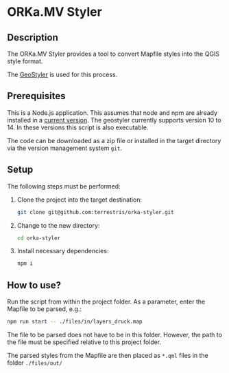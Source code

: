 # ORKa.MV Styler

## Description

The ORKa.MV Styler provides a tool to convert Mapfile styles into the QGIS style format.

The [GeoStyler](https://geostyler.org/) is used for this process.

## Prerequisites

This is a Node.js application. This assumes that node and npm are already installed in a
[current version](https://nodejs.org/en/).
The geostyler currently supports version 10 to 14. In these versions this script is also executable.

The code can be downloaded as a zip file or installed in the target directory via the version management system `git`.

## Setup

The following steps must be performed:

1. Clone the project into the target destination:

    ```bash
    git clone git@github.com:terrestris/orka-styler.git
    ```

2. Change to the new directory:

    ```bash
    cd orka-styler
    ```

3. Install necessary dependencies:

    ```bash
    npm i
    ```

## How to use?

Run the script from within the project folder. As a parameter, enter the Mapfile to be parsed, e.g.:

```bash
npm run start -- ./files/in/layers_druck.map
```

The file to be parsed does not have to be in this folder. However, the path to the file must be specified relative to this project folder.

The parsed styles from the Mapfile are then placed as `*.qml` files in the folder `./files/out/`
